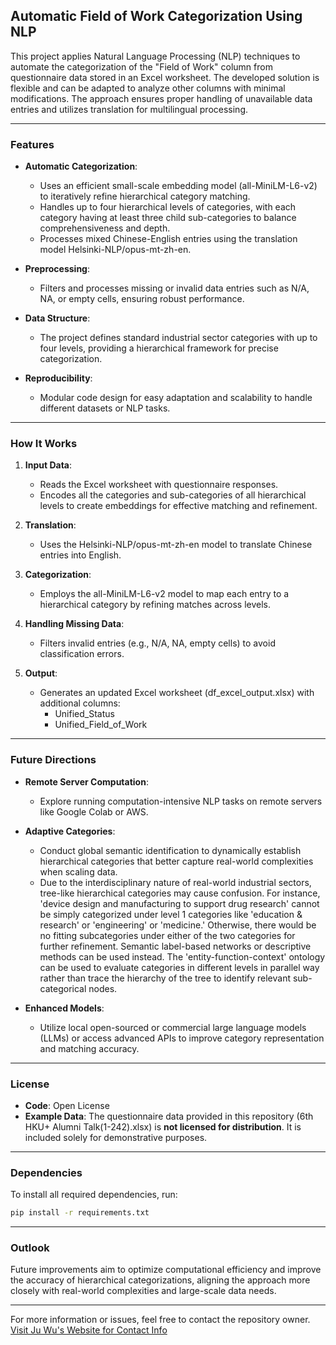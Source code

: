 ## Automatic Field of Work Categorization Using NLP

This project applies Natural Language Processing (NLP) techniques to automate the categorization of the "Field of Work" column from questionnaire data stored in an Excel worksheet. The developed solution is flexible and can be adapted to analyze other columns with minimal modifications. The approach ensures proper handling of unavailable data entries and utilizes translation for multilingual processing.

---

### Features

- **Automatic Categorization**:
  - Uses an efficient small-scale embedding model (all-MiniLM-L6-v2) to iteratively refine hierarchical category matching.
  - Handles up to four hierarchical levels of categories, with each category having at least three child sub-categories to balance comprehensiveness and depth.
  - Processes mixed Chinese-English entries using the translation model Helsinki-NLP/opus-mt-zh-en.

- **Preprocessing**:
  - Filters and processes missing or invalid data entries such as N/A, NA, or empty cells, ensuring robust performance.

- **Data Structure**:
  - The project defines standard industrial sector categories with up to four levels, providing a hierarchical framework for precise categorization.

- **Reproducibility**:
  - Modular code design for easy adaptation and scalability to handle different datasets or NLP tasks.
---

### How It Works

1. **Input Data**:
   - Reads the Excel worksheet with questionnaire responses.
   - Encodes all the categories and sub-categories of all hierarchical levels to create embeddings for effective matching and refinement.

2. **Translation**:
   - Uses the Helsinki-NLP/opus-mt-zh-en model to translate Chinese entries into English.

3. **Categorization**:
   - Employs the all-MiniLM-L6-v2 model to map each entry to a hierarchical category by refining matches across levels.

4. **Handling Missing Data**:
   - Filters invalid entries (e.g., N/A, NA, empty cells) to avoid classification errors.

5. **Output**:
   - Generates an updated Excel worksheet (df_excel_output.xlsx) with additional columns:
     - Unified_Status
     - Unified_Field_of_Work

---

### Future Directions

- **Remote Server Computation**:
  - Explore running computation-intensive NLP tasks on remote servers like Google Colab or AWS.

- **Adaptive Categories**:
  - Conduct global semantic identification to dynamically establish hierarchical categories that better capture real-world complexities when scaling data.
  - Due to the interdisciplinary nature of real-world industrial sectors, tree-like hierarchical categories may cause confusion. For instance, 'device design and manufacturing to support drug research' cannot be simply categorized under level 1 categories like 'education & research' or 'engineering' or 'medicine.' Otherwise, there would be no fitting subcategories under either of the two categories for further refinement. Semantic label-based networks or descriptive methods can be used instead. The 'entity-function-context' ontology can be used to evaluate categories in different levels in parallel way rather than trace the hierarchy of the tree to identify relevant sub-categorical nodes.

- **Enhanced Models**:
  - Utilize local open-sourced or commercial large language models (LLMs) or access advanced APIs to improve category representation and matching accuracy.

---

### License

- **Code**: Open License
- **Example Data**: The questionnaire data provided in this repository (6th HKU+ Alumni Talk(1-242).xlsx) is **not licensed for distribution**. It is included solely for demonstrative purposes.

---

### Dependencies

To install all required dependencies, run:
```bash
pip install -r requirements.txt
```

---

### Outlook

Future improvements aim to optimize computational efficiency and improve the accuracy of hierarchical categorizations, aligning the approach more closely with real-world complexities and large-scale data needs.

--- 

For more information or issues, feel free to contact the repository owner. [Visit Ju Wu's Website for Contact Info](https://juwu-19.github.io/neo/)

